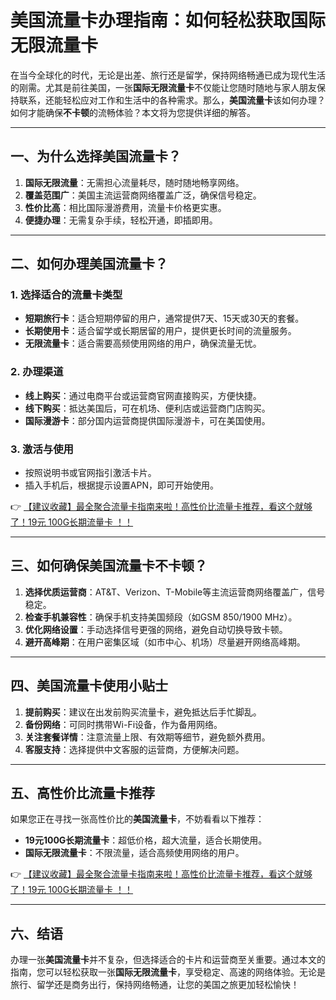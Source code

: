 # 美国流量卡办理指南：如何轻松获取国际无限流量卡

在当今全球化的时代，无论是出差、旅行还是留学，保持网络畅通已成为现代生活的刚需。尤其是前往美国，一张**国际无限流量卡**不仅能让您随时随地与家人朋友保持联系，还能轻松应对工作和生活中的各种需求。那么，**美国流量卡**该如何办理？如何才能确保**不卡顿**的流畅体验？本文将为您提供详细的解答。

---

## 一、为什么选择美国流量卡？

1. **国际无限流量**：无需担心流量耗尽，随时随地畅享网络。
2. **覆盖范围广**：美国主流运营商网络覆盖广泛，确保信号稳定。
3. **性价比高**：相比国际漫游费用，流量卡价格更实惠。
4. **便捷办理**：无需复杂手续，轻松开通，即插即用。

---

## 二、如何办理美国流量卡？

### 1. 选择适合的流量卡类型
- **短期旅行卡**：适合短期停留的用户，通常提供7天、15天或30天的套餐。
- **长期使用卡**：适合留学或长期居留的用户，提供更长时间的流量服务。
- **无限流量卡**：适合需要高频使用网络的用户，确保流量无忧。

### 2. 办理渠道
- **线上购买**：通过电商平台或运营商官网直接购买，方便快捷。
- **线下购买**：抵达美国后，可在机场、便利店或运营商门店购买。
- **国际漫游卡**：部分国内运营商提供国际漫游卡，可在美国使用。

### 3. 激活与使用
- 按照说明书或官网指引激活卡片。
- 插入手机后，根据提示设置APN，即可开始使用。

👉 [【建议收藏】最全聚合流量卡指南来啦！高性价比流量卡推荐，看这个就够了！19元 100G长期流量卡 ！！](https://www.91haoka.cn/webapp/weixiaodian/index.html?shop_id=563381)

---

## 三、如何确保美国流量卡不卡顿？

1. **选择优质运营商**：AT&T、Verizon、T-Mobile等主流运营商网络覆盖广，信号稳定。
2. **检查手机兼容性**：确保手机支持美国频段（如GSM 850/1900 MHz）。
3. **优化网络设置**：手动选择信号更强的网络，避免自动切换导致卡顿。
4. **避开高峰期**：在用户密集区域（如市中心、机场）尽量避开网络高峰期。

---

## 四、美国流量卡使用小贴士

1. **提前购买**：建议在出发前购买流量卡，避免抵达后手忙脚乱。
2. **备份网络**：可同时携带Wi-Fi设备，作为备用网络。
3. **关注套餐详情**：注意流量上限、有效期等细节，避免额外费用。
4. **客服支持**：选择提供中文客服的运营商，方便解决问题。

---

## 五、高性价比流量卡推荐

如果您正在寻找一张高性价比的**美国流量卡**，不妨看看以下推荐：
- **19元100G长期流量卡**：超低价格，超大流量，适合长期使用。
- **国际无限流量卡**：不限流量，适合高频使用网络的用户。

👉 [【建议收藏】最全聚合流量卡指南来啦！高性价比流量卡推荐，看这个就够了！19元 100G长期流量卡 ！！](https://www.91haoka.cn/webapp/weixiaodian/index.html?shop_id=563381)

---

## 六、结语

办理一张**美国流量卡**并不复杂，但选择适合的卡片和运营商至关重要。通过本文的指南，您可以轻松获取一张**国际无限流量卡**，享受稳定、高速的网络体验。无论是旅行、留学还是商务出行，保持网络畅通，让您的美国之旅更加轻松愉快！